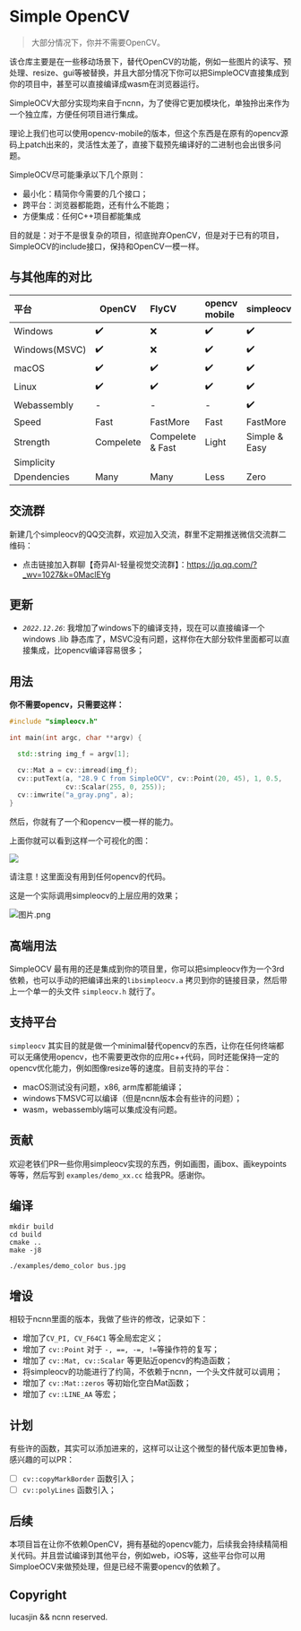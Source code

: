 # Simple OpenCV

> 大部分情况下，你并不需要OpenCV。

该仓库主要是在一些移动场景下，替代OpenCV的功能，例如一些图片的读写、预处理、resize、gui等被替换，并且大部分情况下你可以把SimpleOCV直接集成到你的项目中，甚至可以直接编译成wasm在浏览器运行。

SimpleOCV大部分实现均来自于ncnn，为了使得它更加模块化，单独拎出来作为一个独立库，方便任何项目进行集成。

理论上我们也可以使用opencv-mobile的版本，但这个东西是在原有的opencv源码上patch出来的，灵活性太差了，直接下载预先编译好的二进制也会出很多问题。

SimpleOCV尽可能秉承以下几个原则：

- 最小化：精简你今需要的几个接口；
- 跨平台：浏览器都能跑，还有什么不能跑；
- 方便集成：任何C++项目都能集成

目的就是：对于不是很复杂的项目，彻底抛弃OpenCV，但是对于已有的项目，SimpleOCV的include接口，保持和OpenCV一模一样。

## 与其他库的对比



| 平台          | OpenCV    | FlyCV            | opencv mobile | simpleocv     |
| :-------------- | ----------- | :----------------- | :-------------- | --------------- |
| Windows       | ✔️      | ❌               | ✔️          | ✔️          |
| Windows(MSVC) | ✔️      | ❌               | ✔️          | ✔️          |
| macOS         | ✔️      | ✔️             | ✔️          | ✔️          |
| Linux         | ✔️      | ✔️             | ✔️          | ✔️          |
| Webassembly   | -         | -                | -             | ✔️          |
| Speed         | Fast      | FastMore         | Fast          | FastMore      |
| Strength      | Compelete | Compelete & Fast | Light         | Simple & Easy |
| Simplicity    |           |                  |               |               |
| Dpendencies   | Many      | Many             | Less          | Zero          |

## 交流群

新建几个simpleocv的QQ交流群，欢迎加入交流，群里不定期推送微信交流群二维码：

- 点击链接加入群聊【奇异AI-轻量视觉交流群】：https://jq.qq.com/?_wv=1027&k=0MaclEYg

## 更新

- *`2022.12.26`*: 我增加了windows下的编译支持，现在可以直接编译一个windows .lib 静态库了，MSVC没有问题，这样你在大部分软件里面都可以直接集成，比opencv编译容易很多；

## 用法

**你不需要opencv，只需要这样：**

```c++
#include "simpleocv.h"

int main(int argc, char **argv) {

  std::string img_f = argv[1];

  cv::Mat a = cv::imread(img_f);
  cv::putText(a, "28.9 C from SimpleOCV", cv::Point(20, 45), 1, 0.5,
              cv::Scalar(255, 0, 255));
  cv::imwrite("a_gray.png", a);
}
```

然后，你就有了一个和opencv一模一样的能力。

上面你就可以看到这样一个可视化的图：

![](https://raw.githubusercontent.com/jinfagang/public_images/master/20221221165207.png)

请注意！这里面没有用到任何opencv的代码。

这是一个实际调用simpleocv的上层应用的效果；

![图片.png](https://s2.loli.net/2022/12/22/sMY7iRP4mJGNQKC.png)

## 高端用法

SimpleOCV 最有用的还是集成到你的项目里，你可以把simpleocv作为一个3rd依赖，也可以手动的把编译出来的`libsimpleocv.a` 拷贝到你的链接目录，然后带上一个单一的头文件 `simpleocv.h` 就行了。

## 支持平台

`simpleocv` 其实目的就是做一个minimal替代opencv的东西，让你在任何终端都可以无痛使用opencv，也不需要更改你的应用c++代码，同时还能保持一定的opencv优化能力，例如图像resize等的速度。目前支持的平台：

- macOS测试没有问题，x86, arm库都能编译；
- windows下MSVC可以编译（但是ncnn版本会有些许的问题）；
- wasm，webassembly端可以集成没有问题。

## 贡献

欢迎老铁们PR一些你用simpleocv实现的东西，例如画图，画box、画keypoints等等，然后写到 `examples/demo_xx.cc` 给我PR。感谢你。

## 编译

```
mkdir build
cd build
cmake ..
make -j8

./examples/demo_color bus.jpg
```

## 增设

相较于ncnn里面的版本，我做了些许的修改，记录如下：

- 增加了`CV_PI, CV_F64C1` 等全局宏定义；
- 增加了 `cv::Point` 对于 `-, ==, -=, !=`等操作符的复写；
- 增加了 `cv::Mat, cv::Scalar` 等更贴近opencv的构造函数；
- 将simpleocv的功能进行了约简，不依赖于ncnn，一个头文件就可以调用；
- 增加了 `cv::Mat::zeros` 等初始化空白Mat函数；
- 增加了 `cv::LINE_AA` 等宏；

## 计划

有些许的函数，其实可以添加进来的，这样可以让这个微型的替代版本更加鲁棒，感兴趣的可以PR：

- [ ] `cv::copyMarkBorder` 函数引入；
- [ ] `cv::polyLines` 函数引入；

## 后续

本项目旨在让你不依赖OpenCV，拥有基础的opencv能力，后续我会持续精简相关代码。并且尝试编译到其他平台，例如web，iOS等，这些平台你可以用SimploeOCV来做预处理，但是已经不需要opencv的依赖了。

## Copyright

lucasjin && ncnn reserved.
